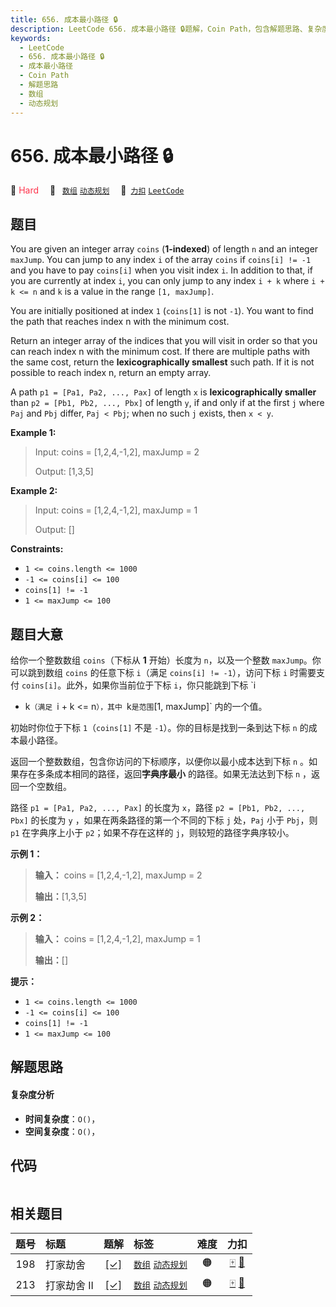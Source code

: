 ```yaml
---
title: 656. 成本最小路径 🔒
description: LeetCode 656. 成本最小路径 🔒题解，Coin Path，包含解题思路、复杂度分析以及完整的 JavaScript 代码实现。
keywords:
  - LeetCode
  - 656. 成本最小路径 🔒
  - 成本最小路径
  - Coin Path
  - 解题思路
  - 数组
  - 动态规划
---
```


# 656. 成本最小路径 🔒

🔴 <font color=#ff334b>Hard</font>&emsp; 🔖&ensp; [`数组`](/tag/array.md) [`动态规划`](/tag/dynamic-programming.md)&emsp; 🔗&ensp;[`力扣`](https://leetcode.cn/problems/coin-path) [`LeetCode`](https://leetcode.com/problems/coin-path)

## 题目

You are given an integer array `coins` (**1-indexed**) of length `n` and an
integer `maxJump`. You can jump to any index `i` of the array `coins` if
`coins[i] != -1` and you have to pay `coins[i]` when you visit index `i`. In
addition to that, if you are currently at index `i`, you can only jump to any
index `i + k` where `i + k <= n` and `k` is a value in the range `[1,
maxJump]`.

You are initially positioned at index `1` (`coins[1]` is not `-1`). You want
to find the path that reaches index n with the minimum cost.

Return an integer array of the indices that you will visit in order so that
you can reach index n with the minimum cost. If there are multiple paths with
the same cost, return the **lexicographically smallest** such path. If it is
not possible to reach index n, return an empty array.

A path `p1 = [Pa1, Pa2, ..., Pax]` of length `x` is **lexicographically
smaller** than `p2 = [Pb1, Pb2, ..., Pbx]` of length `y`, if and only if at
the first `j` where `Paj` and `Pbj` differ, `Paj < Pbj`; when no such `j`
exists, then `x < y`.



**Example 1:**

> Input: coins = [1,2,4,-1,2], maxJump = 2
> 
> Output: [1,3,5]

**Example 2:**

> Input: coins = [1,2,4,-1,2], maxJump = 1
> 
> Output: []

**Constraints:**

  * `1 <= coins.length <= 1000`
  * `-1 <= coins[i] <= 100`
  * `coins[1] != -1`
  * `1 <= maxJump <= 100`


## 题目大意

给你一个整数数组 `coins`（下标从 **1** 开始）长度为 `n`，以及一个整数 `maxJump`。你可以跳到数组 `coins` 的任意下标
`i`（满足 `coins[i] != -1`），访问下标 `i` 时需要支付 `coins[i]`。此外，如果你当前位于下标 `i`，你只能跳到下标 `i
+ k`（满足 `i + k <= n`），其中 `k` 是范围 `[1, maxJump]` 内的一个值。

初始时你位于下标 `1`（`coins[1]` 不是 `-1`）。你的目标是找到一条到达下标 `n` 的成本最小路径。

返回一个整数数组，包含你访问的下标顺序，以便你以最小成本达到下标 `n` 。如果存在多条成本相同的路径，返回**字典序最小** 的路径。如果无法达到下标
`n` ，返回一个空数组。

路径 `p1 = [Pa1, Pa2, ..., Pax]` 的长度为 `x`，路径 `p2 = [Pb1, Pb2, ..., Pbx]` 的长度为
`y` ，如果在两条路径的第一个不同的下标 `j` 处，`Paj` 小于 `Pbj`，则 `p1` 在字典序上小于 `p2`；如果不存在这样的
`j`，则较短的路径字典序较小。



**示例 1：**

> 
> 
> 
> 
> 
> **输入：** coins = [1,2,4,-1,2], maxJump = 2
> 
> **输出：**[1,3,5]
> 
> 

**示例 2：**

> 
> 
> 
> 
> 
> **输入：** coins = [1,2,4,-1,2], maxJump = 1
> 
> **输出：**[]
> 
> 



**提示：**

  * `1 <= coins.length <= 1000`
  * `-1 <= coins[i] <= 100`
  * `coins[1] != -1`
  * `1 <= maxJump <= 100`


## 解题思路

#### 复杂度分析

- **时间复杂度**：`O()`，
- **空间复杂度**：`O()`，

## 代码

```javascript

```

## 相关题目

<!-- prettier-ignore -->
| 题号 | 标题 | 题解 | 标签 | 难度 | 力扣 |
| :------: | :------ | :------: | :------ | :------: | :------: |
| 198 | 打家劫舍 | [[✓]](/problem/0198.md) |  [`数组`](/tag/array.md) [`动态规划`](/tag/dynamic-programming.md) | 🟠 | [🀄️](https://leetcode.cn/problems/house-robber) [🔗](https://leetcode.com/problems/house-robber) |
| 213 | 打家劫舍 II | [[✓]](/problem/0213.md) |  [`数组`](/tag/array.md) [`动态规划`](/tag/dynamic-programming.md) | 🟠 | [🀄️](https://leetcode.cn/problems/house-robber-ii) [🔗](https://leetcode.com/problems/house-robber-ii) |